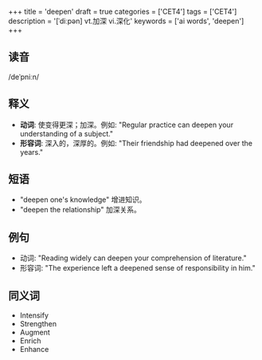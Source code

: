+++
title = 'deepen'
draft = true
categories = ['CET4']
tags = ['CET4']
description = '[ˈdiːpən] vt.加深 vi.深化'
keywords = ['ai words', 'deepen']
+++

## 读音
/deˈpniːn/

## 释义
- **动词**: 使变得更深；加深。例如: "Regular practice can deepen your understanding of a subject."
- **形容词**: 深入的，深厚的。例如: "Their friendship had deepened over the years."

## 短语
- "deepen one's knowledge" 增进知识。
- "deepen the relationship" 加深关系。

## 例句
- 动词: "Reading widely can deepen your comprehension of literature."
- 形容词: "The experience left a deepened sense of responsibility in him."

## 同义词
- Intensify
- Strengthen
- Augment
- Enrich
- Enhance
